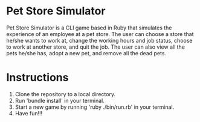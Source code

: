 # Pet Store Simulator

Pet Store Simulator is a CLI game based in Ruby that simulates the experience of an employee at a pet store. The user can choose a store that he/she wants to work at, change the working hours and job status, choose to work at another store, and quit the job. The user can also view all the pets he/she has, adopt a new pet, and remove all the dead pets.

# Instructions

1. Clone the repository to a local directory. 
2. Run 'bundle install' in your terminal.
3. Start a new game by running 'ruby ./bin/run.rb' in your terminal.
4. Have fun!!!



